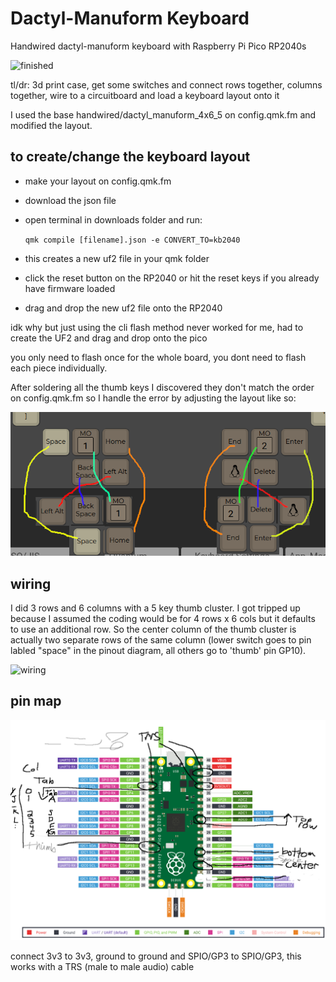 # Dactyl-Manuform Keyboard
Handwired dactyl-manuform keyboard with Raspberry Pi Pico RP2040s

![finished](IMG_20230801_202347_026.jpg)

tl/dr: 3d print case, get some switches and connect rows together, columns together, wire to a circuitboard and load a keyboard layout onto it

I used the base handwired/dactyl_manuform_4x6_5 on config.qmk.fm and modified the layout.

## to create/change the keyboard layout
- make your layout on config.qmk.fm
- download the json file
- open terminal in downloads folder and run:
  
  ``qmk compile [filename].json -e CONVERT_TO=kb2040
``
- this creates a new uf2 file in your qmk folder
- click the reset button on the RP2040 or hit the reset keys if you already have firmware loaded
- drag and drop the new uf2 file onto the RP2040
  
idk why but just using the cli flash method never worked for me, had to create the UF2 and drag and drop onto the pico

you only need to flash once for the whole board, you dont need to flash each piece individually.

After soldering all the thumb keys I discovered they don't match the order on config.qmk.fm so I handle the error by adjusting the layout like so: 

![thumb adjustment](dact_manu_thumb_map.png)



## wiring
I did 3 rows and 6 columns with a 5 key thumb cluster. I got tripped up because I assumed the coding would be for 4 rows x 6 cols but it defaults to use an additional row. So the center column of the thumb cluster is actually two separate rows of the same column (lower switch goes to pin labled "space" in the pinout diagram, all others go to 'thumb' pin GP10).

![wiring](IMG_20230730_133151_296.jpg)

## pin map
![pinoutmap](picomap.png)

connect 3v3 to 3v3, ground to ground and SPIO/GP3 to SPIO/GP3, this works with a TRS (male to male audio) cable
